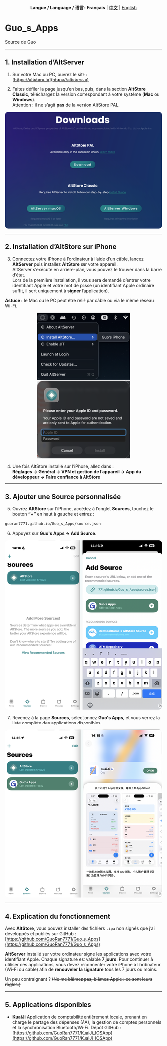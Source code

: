 <p align="center">
  <b>Langue / Language / 语言 :</b>
  <b>Français</b> |
  <a href="README.md">中文</a> |
  <a href="README_EN.md">English</a>
</p>

# Guo_s_Apps  
Source de Guo  

---

## 1. Installation d’AltServer

1. Sur votre Mac ou PC, ouvrez le site :  
   [https://altstore.io](https://altstore.io)

2. Faites défiler la page jusqu’en bas, puis, dans la section **AltStore Classic**, téléchargez la version correspondant à votre système (**Mac** ou **Windows**).  
   Attention : il ne s’agit **pas** de la version AltStore PAL.  

<p align="center">
  <img src="./assets/Source_assets/j1.png" alt="Exemple de page de téléchargement" style="border-radius:10px;">
</p>

---

## 2. Installation d’AltStore sur iPhone

3. Connectez votre iPhone à l’ordinateur à l’aide d’un câble, lancez **AltServer** puis installez **AltStore** sur votre appareil.  
   AltServer s’exécute en arrière-plan, vous pouvez le trouver dans la barre d’état.  
   Lors de la première installation, il vous sera demandé d’entrer votre identifiant Apple et votre mot de passe (un identifiant Apple ordinaire suffit, il sert uniquement à **signer** l’application).

**Astuce :** le Mac ou le PC peut être relié par câble ou via le même réseau Wi-Fi.  

<div align="center">
  <img src="./assets/Source_assets/j2.png" width="300"/>
  <img src="./assets/Source_assets/j3.png" width="300"/>
</div>

4. Une fois AltStore installé sur l’iPhone, allez dans :  
   **Réglages → Général → VPN et gestion de l’appareil → App du développeur → Faire confiance à AltStore**

---

## 3. Ajouter une Source personnalisée

5. Ouvrez **AltStore** sur l’iPhone, accédez à l’onglet **Sources**, touchez le bouton **“+”** en haut à gauche et entrez :  

```bash
guoran7771.github.io/Guo_s_Apps/source.json
```

6. Appuyez sur **Guo's Apps → Add Source**.

<p align="center">
  <img src="./assets/Source_assets/j4.png" alt="Exemple d’ajout de source" style="border-radius:10px;">
</p>

7. Revenez à la page **Sources**, sélectionnez **Guo's Apps**, et vous verrez la liste complète des applications disponibles.

<p align="center">
  <img src="./assets/Source_assets/j5.png" alt="Exemple de liste d’applications" style="border-radius:10px;">
</p>

---

## 4. Explication du fonctionnement

Avec **AltStore**, vous pouvez installer des fichiers `.ipa` non signés que j’ai développés et publiés sur GitHub :
[https://github.com/GuoRan7771/Guo_s_Apps](https://github.com/GuoRan7771/Guo_s_Apps)

**AltServer** installé sur votre ordinateur signe les applications avec votre identifiant Apple.
Chaque signature est valable **7 jours**.
Pour continuer à utiliser ces applications, vous devez reconnecter votre iPhone à l’ordinateur (Wi-Fi ou câble) afin de **renouveler la signature** tous les 7 jours ou moins.

Un peu contraignant ?
~~(Ne me blâmez pas, blâmez Apple : ce sont leurs règles.)~~

---

## 5. Applications disponibles

* **KuaiJi**
  Application de comptabilité entièrement locale, prenant en charge le partage des dépenses (AA), la gestion de comptes personnels et la synchronisation Bluetooth/Wi-Fi.
  Dépôt GitHub :
  [https://github.com/GuoRan7771/KuaiJi_IOSApp](https://github.com/GuoRan7771/KuaiJi_IOSApp)
